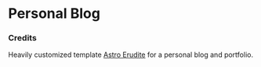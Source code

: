# Personal Blog


### Credits
Heavily customized template [Astro Erudite](https://github.com/jktrn/astro-erudite) for a personal blog and portfolio.